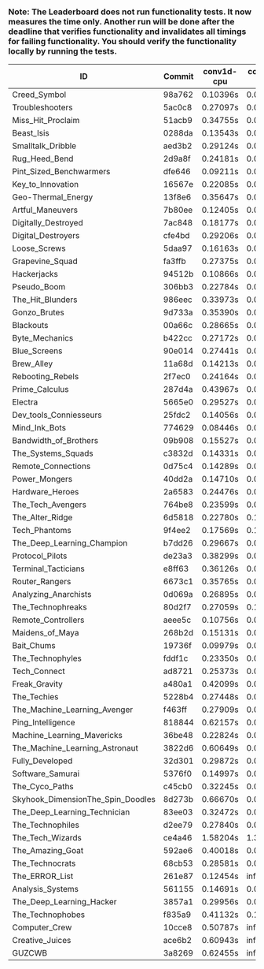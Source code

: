 ### Note: The Leaderboard does not run functionality tests. It now measures the time only. Another run will be done after the deadline that verifies functionality and invalidates all timings for failing functionality. You should verify the functionality locally by running the tests.

|ID|Commit|conv1d-cpu|conv1d-gpu|DWSPConv2D-gpu|gemm-gpu|avg|
|-|-|-|-|-|-|-|
|Creed_Symbol|98a762|0.10396s|0.04576s|3.03948s|1.85130s|1.26013s|
|Troubleshooters|5ac0c8|0.27097s|0.06214s|2.99037s|1.81136s|1.28371s|
|Miss_Hit_Proclaim|51acb9|0.34755s|0.06953s|2.98952s|1.76124s|1.29196s|
|Beast_Isis|0288da|0.13543s|0.09584s|3.11012s|1.93223s|1.31840s|
|Smalltalk_Dribble|aed3b2|0.29124s|0.06687s|3.05293s|1.95484s|1.34147s|
|Rug_Heed_Bend|2d9a8f|0.24181s|0.05921s|2.96262s|2.17347s|1.35928s|
|Pint_Sized_Benchwarmers|dfe646|0.09211s|0.05371s|3.24693s|2.05150s|1.36106s|
|Key_to_Innovation|16567e|0.22085s|0.04607s|3.17860s|2.04785s|1.37334s|
|Geo-Thermal_Energy|13f8e6|0.35647s|0.07389s|3.10509s|1.95970s|1.37379s|
|Artful_Maneuvers|7b80ee|0.12405s|0.07450s|3.21305s|2.09944s|1.37776s|
|Digitally_Destroyed|7ac848|0.18177s|0.06810s|3.28482s|2.04090s|1.39390s|
|Digital_Destroyers|cfe4bd|0.29206s|0.06285s|3.16443s|2.07834s|1.39942s|
|Loose_Screws|5daa97|0.16163s|0.06775s|3.30224s|2.06814s|1.39994s|
|Grapevine_Squad|fa3ffb|0.27375s|0.06663s|3.28246s|1.98731s|1.40254s|
|Hackerjacks|94512b|0.10866s|0.06197s|3.32281s|2.13336s|1.40670s|
|Pseudo_Boom|306bb3|0.22784s|0.04804s|3.28340s|2.08170s|1.41024s|
|The_Hit_Blunders|986eec|0.33973s|0.05956s|3.27866s|2.07364s|1.43790s|
|Gonzo_Brutes|9d733a|0.35390s|0.05250s|3.29819s|2.05878s|1.44084s|
|Blackouts|00a66c|0.28665s|0.06810s|3.17500s|2.24474s|1.44362s|
|Byte_Mechanics|b422cc|0.27172s|0.05328s|3.23341s|2.26326s|1.45542s|
|Blue_Screens|90e014|0.27441s|0.06395s|3.29564s|2.18859s|1.45565s|
|Brew_Alley|11a68d|0.14213s|0.05032s|3.39131s|2.36993s|1.48842s|
|Rebooting_Rebels|2f7ec0|0.24164s|0.06991s|3.28321s|2.39504s|1.49745s|
|Prime_Calculus|287d4a|0.43967s|0.08014s|3.40103s|2.17304s|1.52347s|
|Electra|5665e0|0.29527s|0.06719s|3.42530s|2.33722s|1.53125s|
|Dev_tools_Conniesseurs|25fdc2|0.14056s|0.05476s|3.67669s|2.29017s|1.54055s|
|Mind_Ink_Bots|774629|0.08446s|0.07594s|3.72713s|2.35161s|1.55979s|
|Bandwidth_of_Brothers|09b908|0.15527s|0.07589s|3.70952s|2.37628s|1.57924s|
|The_Systems_Squads|c3832d|0.14331s|0.05358s|3.76958s|2.36937s|1.58396s|
|Remote_Connections|0d75c4|0.14289s|0.05500s|3.77544s|2.36929s|1.58566s|
|Power_Mongers|40dd2a|0.14710s|0.05544s|3.77327s|2.37505s|1.58771s|
|Hardware_Heroes|2a6583|0.24476s|0.08087s|3.69027s|2.37958s|1.59887s|
|The_Tech_Avengers|764be8|0.23599s|0.08659s|3.74098s|2.34903s|1.60315s|
|The_Alter_Ridge|6d5818|0.22780s|0.10934s|3.72484s|2.37963s|1.61040s|
|Tech_Phantoms|9f4ee2|0.17569s|0.10043s|3.72491s|2.46689s|1.61698s|
|The_Deep_Learning_Champion|b7dd26|0.29667s|0.08428s|3.72951s|2.38927s|1.62493s|
|Protocol_Pilots|de23a3|0.38299s|0.07685s|3.71189s|2.33066s|1.62560s|
|Terminal_Tacticians|e8ff63|0.36126s|0.07390s|3.70435s|2.37318s|1.62817s|
|Router_Rangers|6673c1|0.35765s|0.07740s|3.70685s|2.37944s|1.63034s|
|Analyzing_Anarchists|0d069a|0.26895s|0.05636s|3.69300s|2.50403s|1.63059s|
|The_Technophreaks|80d2f7|0.27059s|0.15029s|3.76092s|2.36019s|1.63550s|
|Remote_Controllers|aeee5c|0.10756s|0.05806s|3.96763s|2.41079s|1.63601s|
|Maidens_of_Maya|268b2d|0.15131s|0.07852s|3.70924s|2.61827s|1.63934s|
|Bait_Chums|19736f|0.09979s|0.09478s|3.71091s|2.65459s|1.64002s|
|The_Technophyles|fddf1c|0.23350s|0.05248s|3.87969s|2.40920s|1.64372s|
|Tech_Connect|ad8721|0.25373s|0.07771s|3.71312s|2.53494s|1.64487s|
|Freak_Gravity|a480a1|0.42099s|0.08531s|3.74749s|2.36252s|1.65408s|
|The_Techies|5228b4|0.27448s|0.08767s|3.69470s|2.64276s|1.67490s|
|The_Machine_Learning_Avenger|f463ff|0.27909s|0.07621s|3.95944s|2.42078s|1.68388s|
|Ping_Intelligence|818844|0.62157s|0.06660s|3.71079s|2.37216s|1.69278s|
|Machine_Learning_Mavericks|36be48|0.22824s|0.08168s|3.76222s|2.70190s|1.69351s|
|The_Machine_Learning_Astronaut|3822d6|0.60649s|0.08437s|3.71436s|2.44975s|1.71374s|
|Fully_Developed|32d301|0.29872s|0.07756s|3.77012s|2.70948s|1.71397s|
|Software_Samurai|5376f0|0.14997s|0.05485s|3.74212s|3.11396s|1.76523s|
|The_Cyco_Paths|c45cb0|0.32245s|0.08439s|4.08161s|2.58739s|1.76896s|
|Skyhook_DimensionThe_Spin_Doodles|8d273b|0.66670s|0.07466s|3.72231s|2.83664s|1.82508s|
|The_Deep_Learning_Technician|83ee03|0.32472s|0.07928s|3.79578s|3.49385s|1.92341s|
|The_Technophiles|d2ee79|0.27840s|0.05434s|4.04534s|3.74710s|2.03129s|
|The_Tech_Wizards|ce4a46|1.58204s|1.30290s|3.70607s|2.70093s|2.32298s|
|The_Amazing_Goat|592ae6|0.40018s|0.07777s|4.07582s|4.99501s|2.38720s|
|The_Technocrats|68cb53|0.28581s|0.09378s|3.81481s|6.19366s|2.59701s|
|The_ERROR_List|261e87|0.12454s|infs|3.31454s|2.00698s|infs|
|Analysis_Systems|561155|0.14691s|0.05469s|infs|infs|infs|
|The_Deep_Learning_Hacker|3857a1|0.29956s|0.08165s|infs|2.51798s|infs|
|The_Technophobes|f835a9|0.41132s|0.19503s|infs|2.38537s|infs|
|Computer_Crew|10cce8|0.50787s|infs|infs|4.69914s|infs|
|Creative_Juices|ace6b2|0.60943s|infs|infs|4.96566s|infs|
|GUZCWB|3a8269|0.62455s|infs|infs|4.98368s|infs|
